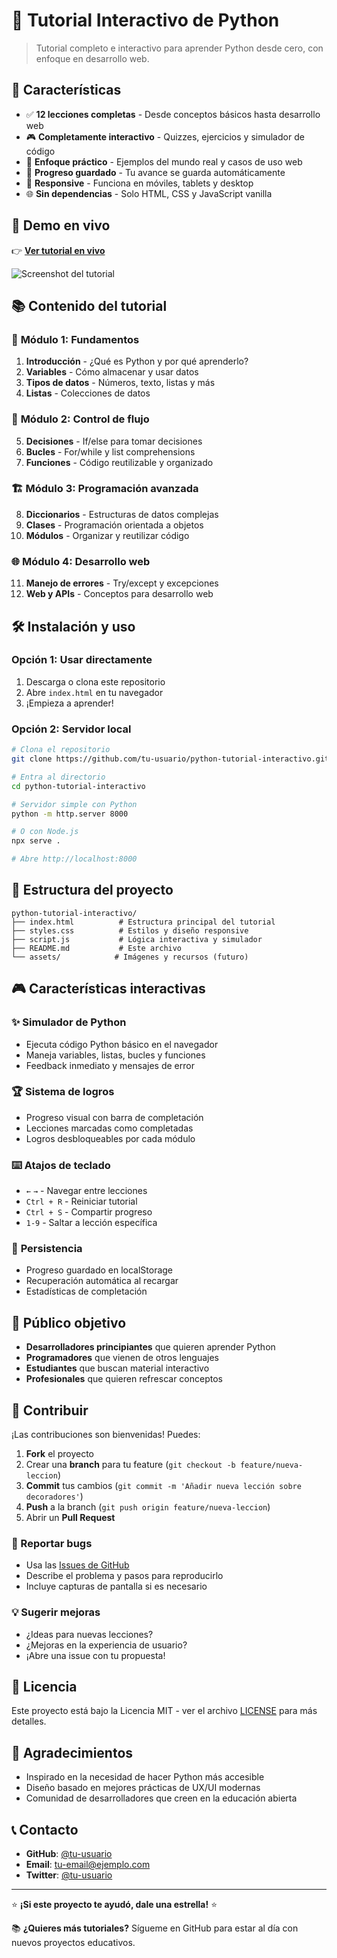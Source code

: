 # 🐍 Tutorial Interactivo de Python

> Tutorial completo e interactivo para aprender Python desde cero, con enfoque en desarrollo web.

## 🌟 Características

- ✅ **12 lecciones completas** - Desde conceptos básicos hasta desarrollo web
- 🎮 **Completamente interactivo** - Quizzes, ejercicios y simulador de código
- 🎯 **Enfoque práctico** - Ejemplos del mundo real y casos de uso web
- 💾 **Progreso guardado** - Tu avance se guarda automáticamente
- 📱 **Responsive** - Funciona en móviles, tablets y desktop
- 🌐 **Sin dependencias** - Solo HTML, CSS y JavaScript vanilla

## 🚀 Demo en vivo

👉 **[Ver tutorial en vivo](https://tu-usuario.github.io/python-tutorial-interactivo)**

![Screenshot del tutorial](https://via.placeholder.com/800x400/667eea/ffffff?text=Tutorial+Python+Interactivo)

## 📚 Contenido del tutorial

### 🎯 **Módulo 1: Fundamentos**
1. **Introducción** - ¿Qué es Python y por qué aprenderlo?
2. **Variables** - Cómo almacenar y usar datos
3. **Tipos de datos** - Números, texto, listas y más
4. **Listas** - Colecciones de datos

### 🔄 **Módulo 2: Control de flujo**
5. **Decisiones** - If/else para tomar decisiones
6. **Bucles** - For/while y list comprehensions
7. **Funciones** - Código reutilizable y organizado

### 🏗️ **Módulo 3: Programación avanzada**
8. **Diccionarios** - Estructuras de datos complejas
9. **Clases** - Programación orientada a objetos
10. **Módulos** - Organizar y reutilizar código

### 🌐 **Módulo 4: Desarrollo web**
11. **Manejo de errores** - Try/except y excepciones
12. **Web y APIs** - Conceptos para desarrollo web

## 🛠️ Instalación y uso

### Opción 1: Usar directamente
1. Descarga o clona este repositorio
2. Abre `index.html` en tu navegador
3. ¡Empieza a aprender!

### Opción 2: Servidor local
```bash
# Clona el repositorio
git clone https://github.com/tu-usuario/python-tutorial-interactivo.git

# Entra al directorio
cd python-tutorial-interactivo

# Servidor simple con Python
python -m http.server 8000

# O con Node.js
npx serve .

# Abre http://localhost:8000
```

## 📁 Estructura del proyecto

```
python-tutorial-interactivo/
├── index.html          # Estructura principal del tutorial
├── styles.css          # Estilos y diseño responsive
├── script.js           # Lógica interactiva y simulador
├── README.md           # Este archivo
└── assets/            # Imágenes y recursos (futuro)
```

## 🎮 Características interactivas

### ✨ **Simulador de Python**
- Ejecuta código Python básico en el navegador
- Maneja variables, listas, bucles y funciones
- Feedback inmediato y mensajes de error

### 🏆 **Sistema de logros**
- Progreso visual con barra de completación
- Lecciones marcadas como completadas
- Logros desbloqueables por cada módulo

### ⌨️ **Atajos de teclado**
- `←` `→` - Navegar entre lecciones
- `Ctrl + R` - Reiniciar tutorial
- `Ctrl + S` - Compartir progreso
- `1-9` - Saltar a lección específica

### 💾 **Persistencia**
- Progreso guardado en localStorage
- Recuperación automática al recargar
- Estadísticas de completación

## 🎯 Público objetivo

- **Desarrolladores principiantes** que quieren aprender Python
- **Programadores** que vienen de otros lenguajes
- **Estudiantes** que buscan material interactivo
- **Profesionales** que quieren refrescar conceptos

## 🤝 Contribuir

¡Las contribuciones son bienvenidas! Puedes:

1. **Fork** el proyecto
2. Crear una **branch** para tu feature (`git checkout -b feature/nueva-leccion`)
3. **Commit** tus cambios (`git commit -m 'Añadir nueva lección sobre decoradores'`)
4. **Push** a la branch (`git push origin feature/nueva-leccion`)
5. Abrir un **Pull Request**

### 🐛 Reportar bugs
- Usa las [Issues de GitHub](https://github.com/tu-usuario/python-tutorial-interactivo/issues)
- Describe el problema y pasos para reproducirlo
- Incluye capturas de pantalla si es necesario

### 💡 Sugerir mejoras
- ¿Ideas para nuevas lecciones?
- ¿Mejoras en la experiencia de usuario?
- ¡Abre una issue con tu propuesta!

## 📄 Licencia

Este proyecto está bajo la Licencia MIT - ver el archivo [LICENSE](LICENSE) para más detalles.

## 🙏 Agradecimientos

- Inspirado en la necesidad de hacer Python más accesible
- Diseño basado en mejores prácticas de UX/UI modernas
- Comunidad de desarrolladores que creen en la educación abierta

## 📞 Contacto

- **GitHub**: [@tu-usuario](https://github.com/tu-usuario)
- **Email**: tu-email@ejemplo.com
- **Twitter**: [@tu-usuario](https://twitter.com/tu-usuario)

---

⭐ **¡Si este proyecto te ayudó, dale una estrella!** ⭐

📚 **¿Quieres más tutoriales?** Sígueme en GitHub para estar al día con nuevos proyectos educativos.
